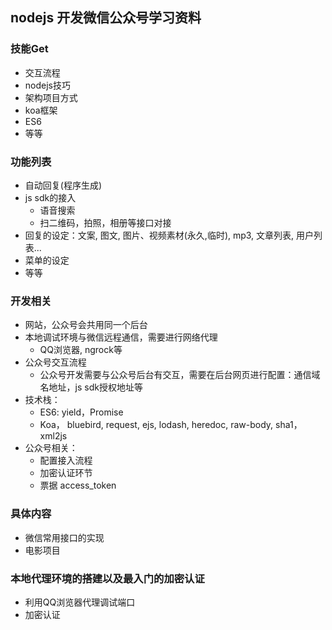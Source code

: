 nodejs 开发微信公众号学习资料
---

### 技能Get

- 交互流程
- nodejs技巧
- 架构项目方式
- koa框架
- ES6
- 等等

### 功能列表

- 自动回复(程序生成)
- js sdk的接入
    * 语音搜索
    * 扫二维码，拍照，相册等接口对接
- 回复的设定：文案, 图文, 图片、视频素材(永久,临时), mp3, 文章列表, 用户列表...
- 菜单的设定
- 等等

### 开发相关

- 网站，公众号会共用同一个后台
- 本地调试环境与微信远程通信，需要进行网络代理
    * QQ浏览器, ngrock等
- 公众号交互流程
    * 公众号开发需要与公众号后台有交互，需要在后台网页进行配置：通信域名地址，js sdk授权地址等
- 技术栈：
    * ES6: yield，Promise
    * Koa， bluebird, request, ejs, lodash, heredoc, raw-body, sha1，xml2js
- 公众号相关：
    * 配置接入流程
    * 加密认证环节
    * 票据 access_token

### 具体内容

- 微信常用接口的实现
- 电影项目

### 本地代理环境的搭建以及最入门的加密认证

- 利用QQ浏览器代理调试端口
- 加密认证